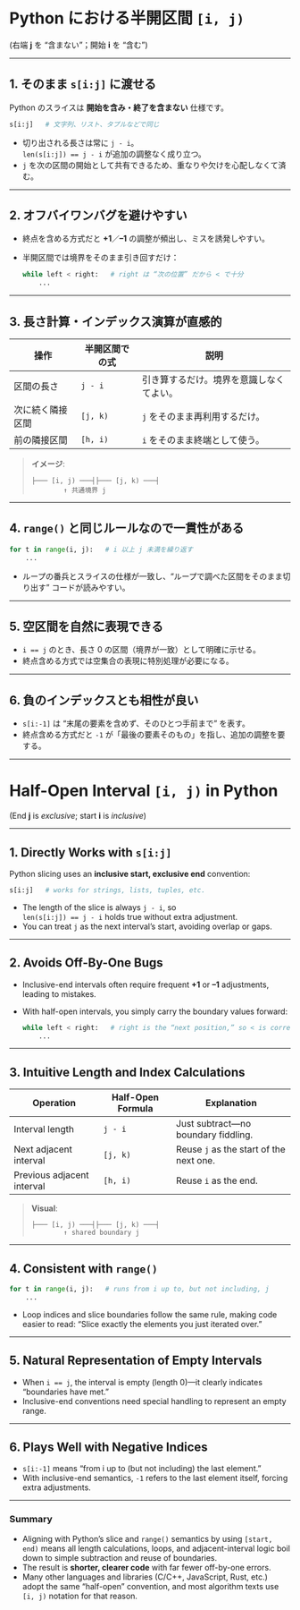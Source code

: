 # Python における半開区間 `[i, j)`

(右端 **j** を “含まない”；開始 **i** を “含む”)

---

## 1. そのまま `s[i:j]` に渡せる

Python のスライスは **開始を含み・終了を含まない** 仕様です。

```python
s[i:j]   # 文字列、リスト、タプルなどで同じ
```

- 切り出される長さは常に `j - i`。  
  `len(s[i:j]) == j - i` が追加の調整なく成り立つ。  
- `j` を次の区間の開始として共有できるため、重なりや欠けを心配しなくて済む。

---

## 2. オフバイワンバグを避けやすい

- 終点を含める方式だと **+1**／**–1** の調整が頻出し、ミスを誘発しやすい。  
- 半開区間では境界をそのまま引き回すだけ：

  ```python
  while left < right:   # right は “次の位置” だから < で十分
      ...
  ```

---

## 3. 長さ計算・インデックス演算が直感的

| 操作                       | 半開区間での式    | 説明                                      |
| -------------------------- | ----------------- | ----------------------------------------- |
| 区間の長さ                 | `j - i`           | 引き算するだけ。境界を意識しなくてよい。 |
| 次に続く隣接区間             | `[j, k)`          | `j` をそのまま再利用するだけ。             |
| 前の隣接区間               | `[h, i)`          | `i` をそのまま終端として使う。             |

> **イメージ**:
>
> ```
> ├─── [i, j) ───┤├─── [j, k) ───┤
>         ↑ 共通境界 j
> ```

---

## 4. `range()` と同じルールなので一貫性がある

```python
for t in range(i, j):   # i 以上 j 未満を繰り返す
    ...
```

- ループの番兵とスライスの仕様が一致し、“ループで調べた区間をそのまま切り出す” コードが読みやすい。

---

## 5. 空区間を自然に表現できる

- `i == j` のとき、長さ 0 の区間（境界が一致）として明確に示せる。  
- 終点含める方式では空集合の表現に特別処理が必要になる。

---

## 6. 負のインデックスとも相性が良い

- `s[i:-1]` は “末尾の要素を含めず、そのひとつ手前まで” を表す。  
- 終点含める方式だと `-1` が「最後の要素そのもの」を指し、追加の調整を要する。

---

# Half-Open Interval `[i, j)` in Python

(End **j** is _exclusive_; start **i** is _inclusive_)

---

## 1. Directly Works with `s[i:j]`

Python slicing uses an **inclusive start, exclusive end** convention:

```python
s[i:j]   # works for strings, lists, tuples, etc.
```

- The length of the slice is always `j - i`, so  
  `len(s[i:j]) == j - i` holds true without extra adjustment.  
- You can treat `j` as the next interval’s start, avoiding overlap or gaps.

---

## 2. Avoids Off-By-One Bugs

- Inclusive-end intervals often require frequent **+1** or **–1** adjustments, leading to mistakes.  
- With half-open intervals, you simply carry the boundary values forward:

  ```python
  while left < right:   # right is the “next position,” so < is correct
      ...
  ```

---

## 3. Intuitive Length and Index Calculations

| Operation                    | Half-Open Formula | Explanation                             |
| ---------------------------- | ----------------- | --------------------------------------- |
| Interval length              | `j - i`           | Just subtract—no boundary fiddling.     |
| Next adjacent interval       | `[j, k)`          | Reuse `j` as the start of the next one. |
| Previous adjacent interval   | `[h, i)`          | Reuse `i` as the end.                   |

> **Visual**:
>
> ```
> ├─── [i, j) ───┤├─── [j, k) ───┤
>         ↑ shared boundary j
> ```

---

## 4. Consistent with `range()`

```python
for t in range(i, j):   # runs from i up to, but not including, j
    ...
```

- Loop indices and slice boundaries follow the same rule, making code easier to read: “Slice exactly the elements you just iterated over.”

---

## 5. Natural Representation of Empty Intervals

- When `i == j`, the interval is empty (length 0)—it clearly indicates “boundaries have met.”  
- Inclusive-end conventions need special handling to represent an empty range.

---

## 6. Plays Well with Negative Indices

- `s[i:-1]` means “from i up to (but not including) the last element.”  
- With inclusive-end semantics, `-1` refers to the last element itself, forcing extra adjustments.

---

### Summary

- Aligning with Python’s slice and `range()` semantics by using `[start, end)` means all length calculations, loops, and adjacent-interval logic boil down to simple subtraction and reuse of boundaries.  
- The result is **shorter, clearer code** with far fewer off-by-one errors.  
- Many other languages and libraries (C/C++, JavaScript, Rust, etc.) adopt the same “half-open” convention, and most algorithm texts use `[i, j)` notation for that reason.
